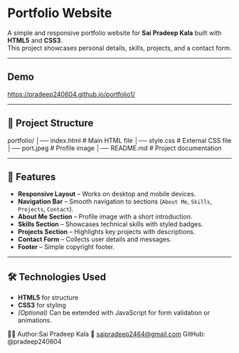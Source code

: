 # Portfolio Website

A simple and responsive portfolio website for **Sai Pradeep Kala** built with **HTML5** and **CSS3**.  
This project showcases personal details, skills, projects, and a contact form.

---
## Demo

https://pradeep240604.github.io/portfolio1/

------
## 📂 Project Structure
portfolio/
│── index.html # Main HTML file
│── style.css # External CSS file
│── port.jpeg # Profile image
│── README.md # Project documentation

---

## 🚀 Features
- **Responsive Layout** – Works on desktop and mobile devices.  
- **Navigation Bar** – Smooth navigation to sections (`About Me`, `Skills`, `Projects`, `Contact`).  
- **About Me Section** – Profile image with a short introduction.  
- **Skills Section** – Showcases technical skills with styled badges.  
- **Projects Section** – Highlights key projects with descriptions.  
- **Contact Form** – Collects user details and messages.  
- **Footer** – Simple copyright footer.

---

## 🛠️ Technologies Used
- **HTML5** for structure  
- **CSS3** for styling  
- *(Optional)* Can be extended with JavaScript for form validation or animations.

👨‍💻 Author:Sai Pradeep Kala
📧 saipradeep2464@gmail.com
GitHub: @pradeep240604

 
